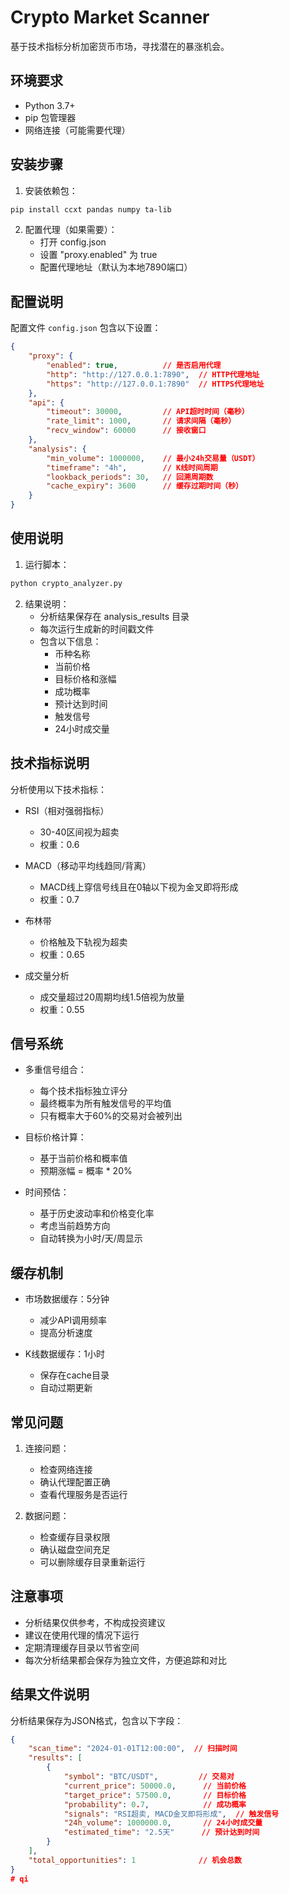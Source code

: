 # Crypto Market Scanner

基于技术指标分析加密货币市场，寻找潜在的暴涨机会。

## 环境要求

- Python 3.7+
- pip 包管理器
- 网络连接（可能需要代理）

## 安装步骤

1. 安装依赖包：
```bash
pip install ccxt pandas numpy ta-lib
```

2. 配置代理（如果需要）：
   - 打开 config.json
   - 设置 "proxy.enabled" 为 true
   - 配置代理地址（默认为本地7890端口）

## 配置说明

配置文件 `config.json` 包含以下设置：

```json
{
    "proxy": {
        "enabled": true,          // 是否启用代理
        "http": "http://127.0.0.1:7890",  // HTTP代理地址
        "https": "http://127.0.0.1:7890"  // HTTPS代理地址
    },
    "api": {
        "timeout": 30000,         // API超时时间（毫秒）
        "rate_limit": 1000,       // 请求间隔（毫秒）
        "recv_window": 60000      // 接收窗口
    },
    "analysis": {
        "min_volume": 1000000,    // 最小24h交易量（USDT）
        "timeframe": "4h",        // K线时间周期
        "lookback_periods": 30,   // 回溯周期数
        "cache_expiry": 3600      // 缓存过期时间（秒）
    }
}
```

## 使用说明

1. 运行脚本：
```bash
python crypto_analyzer.py
```

2. 结果说明：
   - 分析结果保存在 analysis_results 目录
   - 每次运行生成新的时间戳文件
   - 包含以下信息：
     * 币种名称
     * 当前价格
     * 目标价格和涨幅
     * 成功概率
     * 预计达到时间
     * 触发信号
     * 24小时成交量

## 技术指标说明

分析使用以下技术指标：
- RSI（相对强弱指标）
  * 30-40区间视为超卖
  * 权重：0.6

- MACD（移动平均线趋同/背离）
  * MACD线上穿信号线且在0轴以下视为金叉即将形成
  * 权重：0.7

- 布林带
  * 价格触及下轨视为超卖
  * 权重：0.65

- 成交量分析
  * 成交量超过20周期均线1.5倍视为放量
  * 权重：0.55

## 信号系统

- 多重信号组合：
  * 每个技术指标独立评分
  * 最终概率为所有触发信号的平均值
  * 只有概率大于60%的交易对会被列出

- 目标价格计算：
  * 基于当前价格和概率值
  * 预期涨幅 = 概率 * 20%

- 时间预估：
  * 基于历史波动率和价格变化率
  * 考虑当前趋势方向
  * 自动转换为小时/天/周显示

## 缓存机制

- 市场数据缓存：5分钟
  * 减少API调用频率
  * 提高分析速度

- K线数据缓存：1小时
  * 保存在cache目录
  * 自动过期更新

## 常见问题

1. 连接问题：
   - 检查网络连接
   - 确认代理配置正确
   - 查看代理服务是否运行

2. 数据问题：
   - 检查缓存目录权限
   - 确认磁盘空间充足
   - 可以删除缓存目录重新运行

## 注意事项

- 分析结果仅供参考，不构成投资建议
- 建议在使用代理的情况下运行
- 定期清理缓存目录以节省空间
- 每次分析结果都会保存为独立文件，方便追踪和对比

## 结果文件说明

分析结果保存为JSON格式，包含以下字段：
```json
{
    "scan_time": "2024-01-01T12:00:00",  // 扫描时间
    "results": [
        {
            "symbol": "BTC/USDT",         // 交易对
            "current_price": 50000.0,      // 当前价格
            "target_price": 57500.0,       // 目标价格
            "probability": 0.7,            // 成功概率
            "signals": "RSI超卖, MACD金叉即将形成",  // 触发信号
            "24h_volume": 1000000.0,       // 24小时成交量
            "estimated_time": "2.5天"      // 预计达到时间
        }
    ],
    "total_opportunities": 1              // 机会总数
}
# qi
